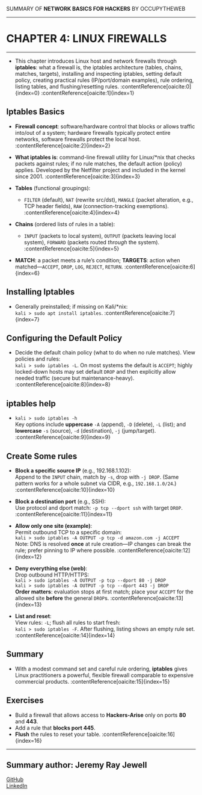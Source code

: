 SUMMARY OF 
**NETWORK BASICS FOR HACKERS** 
BY OCCUPYTHEWEB

---

# CHAPTER 4: LINUX FIREWALLS

---

- This chapter introduces Linux host and network firewalls through **iptables**: what a firewall is, the iptables architecture (tables, chains, matches, targets), installing and inspecting iptables, setting default policy, creating practical rules (IP/port/domain examples), rule ordering, listing tables, and flushing/resetting rules. :contentReference[oaicite:0]{index=0} :contentReference[oaicite:1]{index=1}

## Iptables Basics

- **Firewall concept**: software/hardware control that blocks or allows traffic into/out of a system; hardware firewalls typically protect entire networks, software firewalls protect the local host. :contentReference[oaicite:2]{index=2}

- **What iptables is**: command-line firewall utility for Linux/*nix that checks packets against rules; if no rule matches, the default action (policy) applies. Developed by the Netfilter project and included in the kernel since 2001. :contentReference[oaicite:3]{index=3}

- **Tables** (functional groupings):  
  - `FILTER` (default), `NAT` (rewrite src/dst), `MANGLE` (packet alteration, e.g., TCP header fields), `RAW` (connection-tracking exemptions). :contentReference[oaicite:4]{index=4}

- **Chains** (ordered lists of rules in a table):  
  - `INPUT` (packets to local system), `OUTPUT` (packets leaving local system), `FORWARD` (packets routed *through* the system). :contentReference[oaicite:5]{index=5}

- **MATCH**: a packet meets a rule’s condition; **TARGETS**: action when matched—`ACCEPT`, `DROP`, `LOG`, `REJECT`, `RETURN`. :contentReference[oaicite:6]{index=6}

## Installing Iptables

- Generally preinstalled; if missing on Kali/*nix:  
  `kali > sudo apt install iptables`. :contentReference[oaicite:7]{index=7}

## Configuring the Default Policy

- Decide the default chain policy (what to do when no rule matches). View policies and rules:  
  `kali > sudo iptables -L`. On most systems the default is `ACCEPT`; highly locked-down hosts may set default `DROP` and then explicitly allow needed traffic (secure but maintenance-heavy). :contentReference[oaicite:8]{index=8}

## iptables help

- `kali > sudo iptables -h`  
  Key options include **uppercase** `-A` (append), `-D` (delete), `-L` (list); and **lowercase** `-s` (source), `-d` (destination), `-j` (jump/target). :contentReference[oaicite:9]{index=9}

## Create Some rules

- **Block a specific source IP** (e.g., 192.168.1.102):  
  Append to the `INPUT` chain, match by `-s`, drop with `-j DROP`. (Same pattern works for a whole subnet via CIDR, e.g., `192.168.1.0/24`.) :contentReference[oaicite:10]{index=10}

- **Block a destination port** (e.g., SSH):  
  Use protocol and dport match: `-p tcp --dport ssh` with target `DROP`. :contentReference[oaicite:11]{index=11}

- **Allow only one site (example)**:  
  Permit outbound TCP to a specific domain:  
  `kali > sudo iptables -A OUTPUT -p tcp -d amazon.com -j ACCEPT`  
  Note: DNS is resolved **once** at rule creation—IP changes can break the rule; prefer pinning to IP where possible. :contentReference[oaicite:12]{index=12}

- **Deny everything else (web)**:  
  Drop outbound HTTP/HTTPS:  
  `kali > sudo iptables -A OUTPUT -p tcp --dport 80 -j DROP`  
  `kali > sudo iptables -A OUTPUT -p tcp --dport 443 -j DROP`  
  **Order matters**: evaluation stops at first match; place your `ACCEPT` for the allowed site **before** the general `DROP`s. :contentReference[oaicite:13]{index=13}

- **List and reset**:  
  View rules: `-L`; flush all rules to start fresh:  
  `kali > sudo iptables -F`. After flushing, listing shows an empty rule set. :contentReference[oaicite:14]{index=14}

## Summary

- With a modest command set and careful rule ordering, **iptables** gives Linux practitioners a powerful, flexible firewall comparable to expensive commercial products. :contentReference[oaicite:15]{index=15}

## Exercises

- Build a firewall that allows access to **Hackers-Arise** only on ports **80** and **443**.  
- Add a rule that **blocks port 445**.  
- **Flush** the rules to reset your table. :contentReference[oaicite:16]{index=16}

---

## Summary author: **Jeremy Ray Jewell**
[GitHub](https://github.com/jeremyrayjewell)  
[LinkedIn](https://www.linkedin.com/in/jeremyrayjewell)
